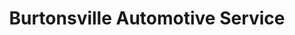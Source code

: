 ---
title: "Burtonsville Automotive Service"
url: /burtonsville/burtonsville-automotive-service/
shop: Autowerkstatt
---
